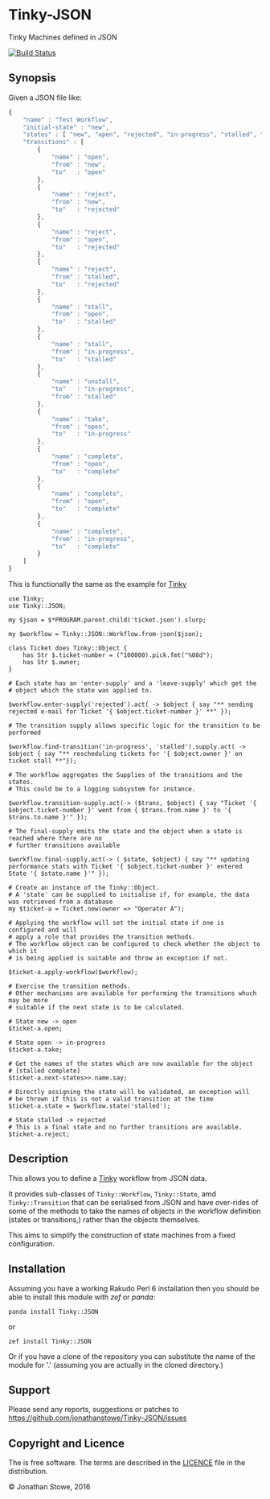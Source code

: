 # Tinky-JSON

Tinky Machines defined in JSON

[![Build Status](https://travis-ci.org/jonathanstowe/Tinky-JSON.svg?branch=master)](https://travis-ci.org/jonathanstowe/Tinky-JSON)

## Synopsis

Given a JSON file like:

```javascript
{
    "name" : "Test Workflow",
    "initial-state" : "new",
    "states" : [ "new", "open", "rejected", "in-progress", "stalled", "complete" ],
    "transitions" : [
        {
            "name" : "open",
            "from" : "new",
            "to"   : "open"
        },
        {
            "name" : "reject",
            "from" : "new",
            "to"   : "rejected"
        },
        {
            "name" : "reject",
            "from" : "open",
            "to"   : "rejected"
        },
        {
            "name" : "reject",
            "from" : "stalled",
            "to"   : "rejected"
        },
        {
            "name" : "stall",
            "from" : "open",
            "to"   : "stalled"
        },
        {
            "name" : "stall",
            "from" : "in-progress",
            "to"   : "stalled"
        },
        {
            "name" : "unstall",
            "to"   : "in-progress",
            "from" : "stalled"
        },
        {
            "name" : "take",
            "from" : "open",
            "to"   : "in-progress"
        },
        {
            "name" : "complete",
            "from" : "open",
            "to"   : "complete"
        },
        {
            "name" : "complete",
            "from" : "open",
            "to"   : "complete"
        },
        {
            "name" : "complete",
            "from" : "in-progress",
            "to"   : "complete"
        }
    ]
}
```

This is functionally the same as the example for [Tinky](https://github.com/jonathanstowe/Tinky)


```perl6
use Tinky;
use Tinky::JSON;

my $json = $*PROGRAM.parent.child('ticket.json').slurp;

my $workflow = Tinky::JSON::Workflow.from-json($json);

class Ticket does Tinky::Object {
    has Str $.ticket-number = (^100000).pick.fmt("%08d");
    has Str $.owner;
}

# Each state has an 'enter-supply' and a 'leave-supply' which get the
# object which the state was applied to.

$workflow.enter-supply('rejected').act( -> $object { say "** sending rejected e-mail for Ticket '{ $object.ticket-number }' **" });

# The transition supply allows specific logic for the transition to be performed

$workflow.find-transition('in-progress', 'stalled').supply.act( -> $object { say "** rescheduling tickets for '{ $object.owner }' on ticket stall **"});

# The workflow aggregates the Supplies of the transitions and the states.
# This could be to a logging subsystem for instance. 

$workflow.transition-supply.act(-> ($trans, $object) { say "Ticket '{ $object.ticket-number }' went from { $trans.from.name }' to '{ $trans.to.name }'" });

# The final-supply emits the state and the object when a state is reached where there are no
# further transitions available

$workflow.final-supply.act(-> ( $state, $object) { say "** updating performance stats with Ticket '{ $object.ticket-number }' entered State '{ $state.name }'" });

# Create an instance of the Tinky::Object.
# A 'state' can be supplied to initialise if, for example, the data was retrieved from a database
my $ticket-a = Ticket.new(owner => "Operator A");

# Applying the workflow will set the initial state if one is configured and will
# apply a role that provides the transition methods.
# The workflow object can be configured to check whether the object to which it
# is being applied is suitable and throw an exception if not.

$ticket-a.apply-workflow($workflow);

# Exercise the transition methods.
# Other mechanisms are available for performing the transitions whuch may be more
# suitable if the next state is to be calculated.

# State new -> open
$ticket-a.open;

# State open -> in-progress
$ticket-a.take;

# Get the names of the states which are now available for the object
# [stalled complete]
$ticket-a.next-states>>.name.say;

# Directly assigning the state will be validated, an exception will
# be thrown if this is not a valid transition at the time
$ticket-a.state = $workflow.state('stalled');

# State stalled -> rejected
# This is a final state and no further transitions are available.
$ticket-a.reject;
```


## Description

This allows you to define a [Tinky](https://github.com/jonathanstowe/Tinky) workflow from JSON data.

It provides sub-classes of ```Tinky::Workflow```, ```Tinky::State```, amd ```Tinky::Transition```
that can be serialised from JSON and have over-rides of some of the methods to take the names
of objects in the workflow definition (states or transitions,) rather than the objects themselves.

This aims to simplify the construction of state machines from a fixed configuration.

## Installation

Assuming you have a working Rakudo Perl 6 installation then you
should be able to install this module with *zef* or *panda*:

	panda install Tinky::JSON

or

	zef install Tinky::JSON

Or if you have a clone of the repository you can substitute the
name of the module for '.' (assuming you are actually in the 
cloned directory.)

## Support

Please send any reports, suggestions or patches to https://github.com/jonathanstowe/Tinky-JSON/issues

## Copyright and Licence

The is free software.  The terms are described in the [LICENCE](LICENCE)
file in the distribution.

© Jonathan Stowe, 2016
